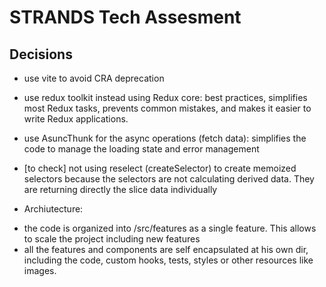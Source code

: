 # STRANDS Tech Assesment

## Decisions
* use vite to avoid CRA deprecation
* use redux toolkit instead using Redux core: best practices, simplifies most Redux tasks, prevents common mistakes, and makes it easier to write Redux applications.
* use AsuncThunk for the async operations (fetch data): simplifies the code to manage the loading state and error management
* [to check] not using reselect (createSelector) to create memoized selectors because the selectors are not calculating derived data. They are returning directly the slice data individually

* Archiutecture:
- the code is organized into /src/features as a single feature. This allows to scale the project including new features
- all the features and components are self encapsulated at his own dir, including the code, custom hooks, tests, styles or other resources like images.


